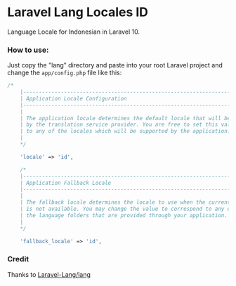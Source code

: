 # Laravel Lang Locales ID

Language Locale for Indonesian in Laravel 10.

### How to use:

Just copy the "lang" directory and paste into your root Laravel project and change the `app/config.php` file like this:

```php
/*
    |--------------------------------------------------------------------------
    | Application Locale Configuration
    |--------------------------------------------------------------------------
    |
    | The application locale determines the default locale that will be used
    | by the translation service provider. You are free to set this value
    | to any of the locales which will be supported by the application.
    |
    */

    'locale' => 'id',

    /*
    |--------------------------------------------------------------------------
    | Application Fallback Locale
    |--------------------------------------------------------------------------
    |
    | The fallback locale determines the locale to use when the current one
    | is not available. You may change the value to correspond to any of
    | the language folders that are provided through your application.
    |
    */

    'fallback_locale' => 'id',
```

### Credit

Thanks to [Laravel-Lang/lang](https://github.com/Laravel-Lang/lang/tree/main)
